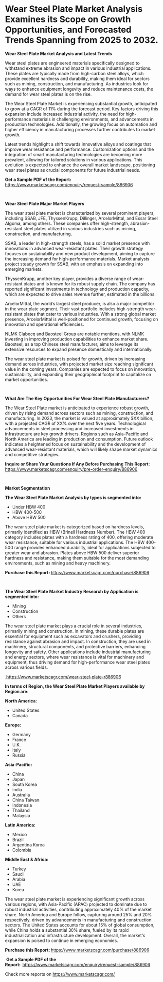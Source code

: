 <p><h1>Wear Steel Plate Market Analysis Examines its Scope on Growth Opportunities, and Forecasted Trends Spanning from 2025 to 2032.</h1></p><p><strong>Wear Steel Plate Market Analysis and Latest Trends</strong></p>
<p><p>Wear steel plates are engineered materials specifically designed to withstand extreme abrasion and impact in various industrial applications. These plates are typically made from high-carbon steel alloys, which provide excellent hardness and durability, making them ideal for sectors such as mining, construction, and manufacturing. As industries look for ways to enhance equipment longevity and reduce maintenance costs, the demand for wear steel plates is on the rise.</p><p>The Wear Steel Plate Market is experiencing substantial growth, anticipated to grow at a CAGR of 11% during the forecast period. Key factors driving this expansion include increased industrial activity, the need for high-performance materials in challenging environments, and advancements in production technologies. Additionally, the growing focus on automation and higher efficiency in manufacturing processes further contributes to market growth.</p><p>Latest trends highlight a shift towards innovative alloys and coatings that improve wear resistance and performance. Customization options and the integration of smart manufacturing technologies are becoming more prevalent, allowing for tailored solutions in various applications. This evolution is expected to enhance the overall market landscape, positioning wear steel plates as crucial components for future industrial needs.</p></p>
<p><strong>Get a Sample PDF of the Report:&nbsp;</strong> <a href="https://www.marketscagr.com/enquiry/request-sample/886906?utm_campaign=3124&utm_medium=2&utm_source=Github&utm_content=ia&utm_term=31032025&utm_id=wear-steel-plate">https://www.marketscagr.com/enquiry/request-sample/886906</a></p>
<p>&nbsp;</p>
<p><strong>Wear Steel Plate Major Market Players</strong></p>
<p><p>The wear steel plate market is characterized by several prominent players, including SSAB, JFE, ThyssenKrupp, Dillinger, ArcelorMittal, and Essar Steel Algoma, among others. These companies offer high-strength, abrasion-resistant steel plates utilized in various industries such as mining, construction, and manufacturing.</p><p>SSAB, a leader in high-strength steels, has a solid market presence with innovations in advanced wear-resistant plates. Their growth strategy focuses on sustainability and new product development, aiming to capture the increasing demand for high-performance materials. Market analysts project steady growth for SSAB, with an emphasis on expanding into emerging markets.</p><p>ThyssenKrupp, another key player, provides a diverse range of wear-resistant plates and is known for its robust supply chain. The company has reported significant investments in technology and production capacity, which are expected to drive sales revenue further, estimated in the billions.</p><p>ArcelorMittal, the world’s largest steel producer, is also a major competitor in the wear plate segment. Their vast portfolio includes high-strength wear-resistant plates that cater to various industries. With a strong global market presence, ArcelorMittal is well-positioned for continued growth, focusing on innovation and operational efficiencies.</p><p>NLMK Clabecq and Baosteel Group are notable mentions, with NLMK investing in improving production capabilities to enhance market share. Baosteel, as a top Chinese steel manufacturer, aims to leverage its extensive resources to expand presence domestically and internationally.</p><p>The wear steel plate market is poised for growth, driven by increasing demand across industries, with projected market size reaching significant value in the coming years. Companies are expected to focus on innovation, sustainability, and expanding their geographical footprint to capitalize on market opportunities.</p></p>
<p>&nbsp;</p>
<p><strong>What Are The Key Opportunities For Wear Steel Plate Manufacturers?</strong></p>
<p><p>The Wear Steel Plate market is anticipated to experience robust growth, driven by rising demand across sectors such as mining, construction, and manufacturing. In 2023, the market is valued at approximately $XX billion, with a projected CAGR of XX% over the next five years. Technological advancements in steel processing and increased investments in infrastructure are key growth drivers. Regions such as Asia-Pacific and North America are leading in production and consumption. Future outlook indicates a heightened focus on sustainability and the development of advanced wear-resistant materials, which will likely shape market dynamics and competitive strategies.</p></p>
<p><strong>Inquire or Share Your Questions If Any Before Purchasing This Report:</strong> <a href="https://www.marketscagr.com/enquiry/pre-order-enquiry/886906?utm_campaign=3124&utm_medium=2&utm_source=Github&utm_content=ia&utm_term=31032025&utm_id=wear-steel-plate">https://www.marketscagr.com/enquiry/pre-order-enquiry/886906</a></p>
<p>&nbsp;</p>
<p><strong>Market Segmentation</strong></p>
<p><strong>The Wear Steel Plate Market Analysis by types is segmented into:</strong></p>
<p><ul><li>Under HBW 400</li><li>HBW 400-500</li><li>Above HBW 500</li></ul></p>
<p><p>The wear steel plate market is categorized based on hardness levels, primarily identified as HBW (Brinell Hardness Number). The HBW 400 category includes plates with a hardness rating of 400, offering moderate wear resistance, suitable for various industrial applications. The HBW 400-500 range provides enhanced durability, ideal for applications subjected to greater wear and abrasion. Plates above HBW 500 deliver superior hardness and resistance, making them suitable for the most demanding environments, such as mining and heavy machinery.</p></p>
<p><strong>Purchase this Report:&nbsp;</strong><a href="https://www.marketscagr.com/purchase/886906?utm_campaign=3124&utm_medium=2&utm_source=Github&utm_content=ia&utm_term=31032025&utm_id=wear-steel-plate">https://www.marketscagr.com/purchase/886906</a></p>
<p>&nbsp;</p>
<p><strong>The Wear Steel Plate Market Industry Research by Application is segmented into:</strong></p>
<p><ul><li>Mining</li><li>Construction</li><li>Others</li></ul></p>
<p><p>The wear steel plate market plays a crucial role in several industries, primarily mining and construction. In mining, these durable plates are essential for equipment such as excavators and crushers, providing resistance against abrasion and impact. In construction, they are used in machinery, structural components, and protective barriers, enhancing longevity and safety. Other applications include industrial manufacturing and energy sectors, where wear resistance is vital for machinery and equipment, thus driving demand for high-performance wear steel plates across various fields.</p></p>
<p><a href="https://www.marketscagr.com/wear-steel-plate-r886906?utm_campaign=3124&utm_medium=2&utm_source=Github&utm_content=ia&utm_term=31032025&utm_id=wear-steel-plate">&nbsp;https://www.marketscagr.com/wear-steel-plate-r886906</a></p>
<p><strong>In terms of Region, the Wear Steel Plate Market Players available by Region are:</strong></p>
<p>
    <p> <strong> North America: </strong>
        <ul>
            <li>United States</li>
            <li>Canada</li>
        </ul>
        </p> 
    <p> <strong> Europe: </strong>
        <ul>
            <li>Germany</li>
            <li>France</li>
            <li>U.K.</li>
            <li>Italy</li>
            <li>Russia</li>
        </ul>
        </p> 
    <p> <strong> Asia-Pacific: </strong>
        <ul>
            <li>China</li>
            <li>Japan</li>
            <li>South Korea</li>
            <li>India</li>
            <li>Australia</li>
            <li>China Taiwan</li>
            <li>Indonesia</li>
            <li>Thailand</li>
            <li>Malaysia</li>
        </ul>
        </p> 
    <p> <strong> Latin America: </strong>
        <ul>
            <li>Mexico</li>
            <li>Brazil</li>
            <li>Argentina Korea</li>
            <li>Colombia</li>
        </ul>
        </p> 
    <p> <strong> Middle East & Africa: </strong>
        <ul>
            <li>Turkey</li>
            <li>Saudi</li>
            <li>Arabia</li>
            <li>UAE</li>
            <li>Korea</li>
        </ul>
    </p>
    </p>
<p><p>The wear steel plate market is experiencing significant growth across various regions, with Asia-Pacific (APAC) projected to dominate due to robust industrial activities, contributing approximately 40% of the market share. North America and Europe follow, capturing around 25% and 20% respectively, driven by advancements in manufacturing and construction sectors. The United States accounts for about 15% of global consumption, while China holds a substantial 30% share, fueled by its rapid industrialization and infrastructure development. Overall, the market's expansion is poised to continue in emerging economies.</p></p>
<p><strong>Purchase this Report: </strong><a href="https://www.marketscagr.com/purchase/886906?utm_campaign=3124&utm_medium=2&utm_source=Github&utm_content=ia&utm_term=31032025&utm_id=wear-steel-plate">https://www.marketscagr.com/purchase/886906</a></p>
<p>&nbsp;<strong>Get a Sample PDF of the Report:&nbsp;&nbsp;</strong><a href="https://www.marketscagr.com/enquiry/request-sample/886906?utm_campaign=3124&utm_medium=2&utm_source=Github&utm_content=ia&utm_term=31032025&utm_id=wear-steel-plate">https://www.marketscagr.com/enquiry/request-sample/886906</a></p>
<p><strong></strong></p>
<p>Check more reports on <a href="https://www.marketscagr.com/?utm_campaign=3124&utm_medium=2&utm_source=Github&utm_content=ia&utm_term=31032025&utm_id=wear-steel-plate">https://www.marketscagr.com/</a></p>